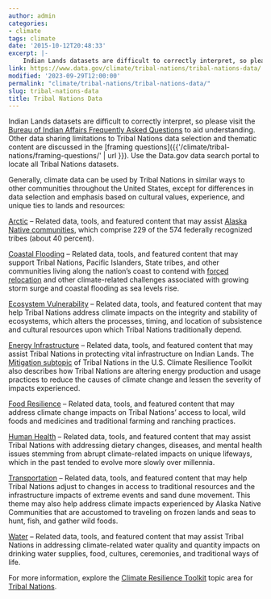 ```yaml
---
author: admin
categories:
- climate
tags: climate
date: '2015-10-12T20:48:33'
excerpt: |-
    Indian Lands datasets are difficult to correctly interpret, so please visit the Bureau of Indian Affairs Frequently Asked Questions to aid understanding. Other data sharing limitations to Tribal Nations data selection and thematic content are discussed in the framing questions...
link: https://www.data.gov/climate/tribal-nations/tribal-nations-data/
modified: '2023-09-29T12:00:00'
permalink: "climate/tribal-nations/tribal-nations-data/"
slug: tribal-nations-data
title: Tribal Nations Data
---
```


Indian Lands datasets are difficult to correctly interpret, so please visit the [Bureau of Indian Affairs Frequently Asked Questions](https://www.bia.gov/frequently-asked-questions) to aid understanding. Other data sharing limitations to Tribal Nations data selection and thematic content are discussed in the [framing questions]({{'/climate/tribal-nations/framing-questions/' | url }}). Use the Data.gov data search portal to locate all Tribal Nations datasets.

Generally, climate data can be used by Tribal Nations in similar ways to other communities throughout the United States, except for differences in data selection and emphasis based on cultural values, experience, and unique ties to lands and resources:

[Arctic](https://catalog.data.gov/dataset/?groups=climate5434&vocab_category_all=Arctic) – Related data, tools, and featured content that may assist [Alaska Native communities](https://toolkit.climate.gov/regions/alaska-and-arctic/arctic-peoples-and-ecosystems), which comprise 229 of the 574 federally recognized tribes (about 40 percent).

[Coastal Flooding](https://catalog.data.gov/dataset/?groups=climate5434&vocab_category_all=Coastal+Flooding) – Related data, tools, and featured content that may support Tribal Nations, Pacific Islanders, State tribes, and other communities living along the nation’s coast to contend with [forced relocation](https://toolkit.climate.gov/topics/tribal-nations/relocation) and other climate-related challenges associated with growing storm surge and coastal flooding as sea levels rise.

[Ecosystem Vulnerability](https://catalog.data.gov/dataset/?groups=climate5434&vocab_category_all=Ecosystem+Vulnerability) – Related data, tools, and featured content that may help Tribal Nations address climate impacts on the integrity and stability of ecosystems, which alters the processes, timing, and location of subsistence and cultural resources upon which Tribal Nations traditionally depend.

[Energy Infrastructure](https://catalog.data.gov/dataset/?groups=climate5434&vocab_category_all=Energy+Infrastructure) – Related data, tools, and featured content that may assist Tribal Nations in protecting vital infrastructure on Indian Lands. The [Mitigation subtopic](https://toolkit.climate.gov/topics/tribal-nations/mitigation) of Tribal Nations in the U.S. Climate Resilience Toolkit also describes how Tribal Nations are altering energy production and usage practices to reduce the causes of climate change and lessen the severity of impacts experienced.

[Food Resilience](https://catalog.data.gov/dataset/?groups=climate5434&vocab_category_all=Food+Resilience) – Related data, tools, and featured content that may address climate change impacts on Tribal Nations’ access to local, wild foods and medicines and traditional farming and ranching practices.

[Human Health](https://catalog.data.gov/dataset/?groups=climate5434&vocab_category_all=Human+Health) – Related data, tools, and featured content that may assist Tribal Nations with addressing dietary changes, diseases, and mental health issues stemming from abrupt climate-related impacts on unique lifeways, which in the past tended to evolve more slowly over millennia.

[Transportation](https://catalog.data.gov/dataset/?groups=climate5434&vocab_category_all=Transportation) – Related data, tools, and featured content that may help Tribal Nations adjust to changes in access to traditional resources and the infrastructure impacts of extreme events and sand dune movement. This theme may also help address climate impacts experienced by Alaska Native Communities that are accustomed to traveling on frozen lands and seas to hunt, fish, and gather wild foods.

[Water](https://catalog.data.gov/dataset/?groups=climate5434&vocab_category_all=Water) – Related data, tools, and featured content that may assist Tribal Nations in addressing climate-related water quality and quantity impacts on drinking water supplies, food, cultures, ceremonies, and traditional ways of life.

For more information, explore the [Climate Resilience Toolkit](https://toolkit.climate.gov/) topic area for [Tribal Nations](https://toolkit.climate.gov/topics/tribal-nations).

